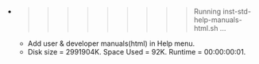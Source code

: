 * >>>>>>>>> Running inst-std-help-manuals-html.sh ...
  * Add user & developer manuals(html) in Help menu.
  * Disk size = 2991904K. Space Used = 92K. Runtime = 00:00:00:01.
